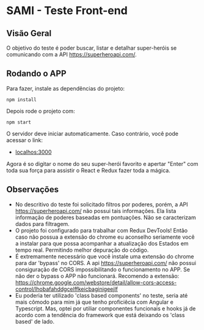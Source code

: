 # SAMI - Teste Front-end

## Visão Geral

O objetivo do teste é poder buscar, listar e detalhar super-heróis se comunicando com a API https://superheroapi.com/.

## Rodando o APP

Para fazer, instale as dependências do projeto:
```
npm install
```

Depois rode o projeto com:
```
npm start
```

O servidor deve iniciar automaticamente. Caso contrário, você pode acessar o link:
- [localhos:3000](http://localhost:3000)

Agora é so digitar o nome do seu super-herói favorito e apertar "Enter" com toda sua força para assistir o React e Redux fazer toda a mágica.

## Observações

* No descritivo do teste foi solicitado filtros por poderes, porém, a API https://superheroapi.com/ não possui tais informações. Ela lista informação de poderes baseadas em pontuações. Não se caracterizam dados para filtragem.
* O projeto foi configurado para trabalhar com Redux DevTools! Então caso não possua a extensão do chrome eu aconselho seriamente você a instalar para que possa acompanhar a atualização dos Estados em tempo real. Permitindo melhor depuração do código.
* É extremamente necessário que você instale uma extensão do chrome para dar 'bypass' no CORS. A api https://superheroapi.com/ não possui consiguração de CORS impossibilitando o funcionamento no APP. Se não der o bypass o APP não funcionará. Recomendo a extensão: https://chrome.google.com/webstore/detail/allow-cors-access-control/lhobafahddgcelffkeicbaginigeejlf
* Eu poderia ter utilizado 'class based components' no teste, seria até mais cômodo para mim já que tenho proficiêcia com Angular e Typescript. Mas, optei por utiliar componentes funcionais e hooks já de acordo com a tendência do framework que está deixando os 'class based' de lado.
